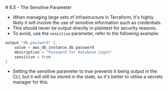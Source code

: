 # 6.5 - The Sensitive Parameter

-  When managing large sets of infrastructure in Terraform, it's highly likely it will involve the use of sensitive information such as credentials.
- This should never be output directly in plaintext for security reasons.
- To avoid, use the `sensitive` parameter, refer to the following example:

```go
output "db_password" {
    value = aws_db_instance.db.password
    description = "Password for Database Login"
    sensitive = true
}
```

- Setting the sensitive parameter to true prevents it being output in the CLI, but it will still be stored in the state, so it's better to utilise a secrets manager for this.
